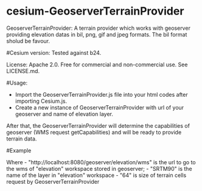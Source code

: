 cesium-GeoserverTerrainProvider
================

GeoserverTerrainProvider: A terrain provider which works with geoserver providing elevation datas in bil, png, gif and jpeg formats. The bil format sholud be favour. 

#Cesium version: 
Tested against b24.

License: Apache 2.0. Free for commercial and non-commercial use. See LICENSE.md.

#Usage:

- Import the GeoserverTerrainProvider.js file into your html codes after importing Cesium.js.
- Create a new instance of GeoserverTerrainProvider with url of your geoserver and name of elevation layer.

After that, the GeoserverTerrainProvider will determine the capabilities of geoserver (WMS request getCapabilities) and will be ready to provide terrain data.

#Example
<!DOCTYPE html>

<html>
    <head>
    	<meta http-equiv="Content-Type" content="text/html; charset=UTF-8" /> 
        <script src="/path/to/Cesium.js" type="text/javascript"></script>
        <script src="/path/to/GeoserverTerrainProvider.js" type="text/javascript"></script>
    </head>
    <body>
	<canvas id="cesiumContainer"></canvas>
	<script>
		var canvas = document.getElementById('@conteneurCesium');
		var scene = new Cesium.Scene(canvas);
		var primitives = scene.getPrimitives();
		var centralBody = new Cesium.CentralBody(Cesium.Ellipsoid.WGS84);
		primitives.setCentralBody(centralBody);
		var terrainProvider = new Cesium.GeoserverTerrainProvider({
	        url : "http://localhost:8080/geoserver/elevation/wms",
	        layerName: "SRTM90",
	        heightmapWidth:64
	    });
	  centralBody.terrainProvider = terrainProvider; 
	</script>
    </body>
</html>
Where
- "http://localhost:8080/geoserver/elevation/wms" is the url to go to the wms of "elevation" workspace stored in geoserver;
- "SRTM90" is the name of the layer in "elevation" workspace
- "64" is size of terrain cells request by GeoserverTerrainProvider
 

